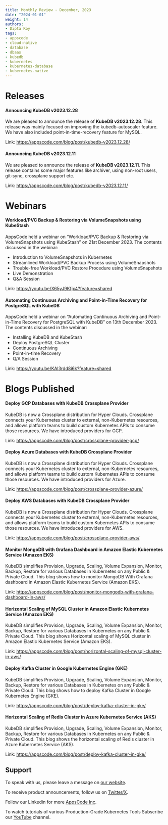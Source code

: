```yaml
---
title: Monthly Review - December, 2023
date: "2024-01-01"
weight: 14
authors:
- Dipta Roy
tags:
- appscode
- cloud-native
- database
- dbaas
- kubedb
- kubernetes
- kubernetes-database
- kubernetes-native
---
```


# Releases


#### Announcing KubeDB v2023.12.28

We are pleased to announce the release of **KubeDB v2023.12.28**. This release was mainly focused on improving the kubedb-autoscaler feature. We have also included point-in-time-recovery feature for MySQL.

Link: https://appscode.com/blog/post/kubedb-v2023.12.28/


#### Announcing KubeDB v2023.12.11

We are pleased to announce the release of **KubeDB v2023.12.11**. This release contains some major features like archiver, using non-root users, git-sync, crossplane support etc. 

Link: https://appscode.com/blog/post/kubedb-v2023.12.11/




# Webinars


#### Workload/PVC Backup & Restoring via VolumeSnapshots using KubeStash

AppsCode held a webinar on “Workload/PVC Backup & Restoring via VolumeSnapshots using KubeStash” on 21st December 2023. The contents discussed in the webinar:

- Introduction to VolumeSnapshots in Kubernetes
- Streamlined Workload/PVC Backup Process using VolumeSnapshots
- Trouble-free Workload/PVC Restore Procedure using VolumeSnapshots
- Live Demonstration
- Q&A Session

Link: https://youtu.be/X65yJ9Kfjx4?feature=shared


#### Automating Continuous Archiving and Point-in-Time Recovery for PostgreSQL with KubeDB

AppsCode held a webinar on “Automating Continuous Archiving and Point-in-Time Recovery for PostgreSQL with KubeDB” on 13th December 2023. The contents discussed in the webinar:

- Installing KubeDB and KubeStash
- Deploy PostgreSQL Cluster
- Continuous Archiving
- Point-in-time Recovery
- Q/A Session

Link: https://youtu.be/KAl3rdd8i6k?feature=shared




# Blogs Published


#### Deploy GCP Databases with KubeDB Crossplane Provider

KubeDB is now a Crossplane distribution for Hyper Clouds. Crossplane connects your Kubernetes cluster to external, non-Kubernetes resources, and allows platform teams to build custom Kubernetes APIs to consume those resources. We have introduced providers for GCP.

Link: https://appscode.com/blog/post/crossplane-provider-gcp/


#### Deploy Azure Databases with KubeDB Crossplane Provider

KubeDB is now a Crossplane distribution for Hyper Clouds. Crossplane connects your Kubernetes cluster to external, non-Kubernetes resources, and allows platform teams to build custom Kubernetes APIs to consume those resources. We have introduced providers for Azure.

Link: https://appscode.com/blog/post/crossplane-provider-azure/


#### Deploy AWS Databases with KubeDB Crossplane Provider

KubeDB is now a Crossplane distribution for Hyper Clouds. Crossplane connects your Kubernetes cluster to external, non-Kubernetes resources, and allows platform teams to build custom Kubernetes APIs to consume those resources. We have introduced providers for AWS.

Link: https://appscode.com/blog/post/crossplane-provider-aws/


#### Monitor MongoDB with Grafana Dashboard in Amazon Elastic Kubernetes Service (Amazon EKS)

KubeDB simplifies Provision, Upgrade, Scaling, Volume Expansion, Monitor, Backup, Restore for various Databases in Kubernetes on any Public & Private Cloud. This blog shows how to monitor MongoDB With Grafana dashboard in Amazon Elastic Kubernetes Service (Amazon EKS).

Link: https://appscode.com/blog/post/monitor-mongodb-with-grafana-dashboard-in-aws/


#### Horizontal Scaling of MySQL Cluster in Amazon Elastic Kubernetes Service (Amazon EKS)

KubeDB simplifies Provision, Upgrade, Scaling, Volume Expansion, Monitor, Backup, Restore for various Databases in Kubernetes on any Public & Private Cloud. This blog shows Horizontal scaling of MySQL cluster in Amazon Elastic Kubernetes Service (Amazon EKS).

Link: https://appscode.com/blog/post/horizontal-scaling-of-mysql-cluster-in-aws/


#### Deploy Kafka Cluster in Google Kubernetes Engine (GKE)

KubeDB simplifies Provision, Upgrade, Scaling, Volume Expansion, Monitor, Backup, Restore for various Databases in Kubernetes on any Public & Private Cloud. This blog shows how to deploy Kafka Cluster in Google Kubernetes Engine (GKE).

Link: https://appscode.com/blog/post/deploy-kafka-cluster-in-gke/


#### Horizontal Scaling of Redis Cluster in Azure Kubernetes Service (AKS)

KubeDB simplifies Provision, Upgrade, Scaling, Volume Expansion, Monitor, Backup, Restore for various Databases in Kubernetes on any Public & Private Cloud. This blog shows the horizontal scaling of Redis cluster in Azure Kubernetes Service (AKS).

Link: https://appscode.com/blog/post/deploy-kafka-cluster-in-gke/



## Support

To speak with us, please leave a message on [our website](https://appscode.com/contact/).

To receive product announcements, follow us on [Twitter/X](https://twitter.com/AppsCodeHQ/).

Follow our Linkedin for more [AppsCode Inc](https://www.linkedin.com/company/appscode/).

To watch tutorials of various Production-Grade Kubernetes Tools Subscribe our [YouTube](https://www.youtube.com/c/AppsCodeInc/) channel.
